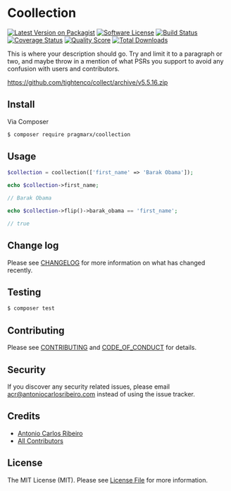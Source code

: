 # Coollection

[![Latest Version on Packagist][ico-version]][link-packagist]
[![Software License][ico-license]](LICENSE.md)
[![Build Status][ico-travis]][link-travis]
[![Coverage Status][ico-scrutinizer]][link-scrutinizer]
[![Quality Score][ico-code-quality]][link-code-quality]
[![Total Downloads][ico-downloads]][link-downloads]

This is where your description should go. Try and limit it to a paragraph or two, and maybe throw in a mention of what
PSRs you support to avoid any confusion with users and contributors.

https://github.com/tightenco/collect/archive/v5.5.16.zip

## Install

Via Composer

``` bash
$ composer require pragmarx/coollection
```

## Usage

``` php
$collection = coollection(['first_name' => 'Barak Obama']);

echo $collection->first_name;

// Barak Obama

echo $collection->flip()->barak_obama == 'first_name';

// true
```

## Change log

Please see [CHANGELOG](CHANGELOG.md) for more information on what has changed recently.

## Testing

``` bash
$ composer test
```

## Contributing

Please see [CONTRIBUTING](CONTRIBUTING.md) and [CODE_OF_CONDUCT](CODE_OF_CONDUCT.md) for details.

## Security

If you discover any security related issues, please email acr@antoniocarlosribeiro.com instead of using the issue tracker.

## Credits

- [Antonio Carlos Ribeiro][link-author]
- [All Contributors][link-contributors]

## License

The MIT License (MIT). Please see [License File](LICENSE.md) for more information.

[ico-version]: https://img.shields.io/packagist/v/pragmarx/coollection.svg?style=flat-square
[ico-license]: https://img.shields.io/badge/license-MIT-brightgreen.svg?style=flat-square
[ico-travis]: https://img.shields.io/travis/pragmarx/coollection/master.svg?style=flat-square
[ico-scrutinizer]: https://img.shields.io/scrutinizer/coverage/g/pragmarx/coollection.svg?style=flat-square
[ico-code-quality]: https://img.shields.io/scrutinizer/g/pragmarx/coollection.svg?style=flat-square
[ico-downloads]: https://img.shields.io/packagist/dt/pragmarx/coollection.svg?style=flat-square

[link-packagist]: https://packagist.org/packages/pragmarx/coollection
[link-travis]: https://travis-ci.org/pragmarx/coollection
[link-scrutinizer]: https://scrutinizer-ci.com/g/pragmarx/coollection/code-structure
[link-code-quality]: https://scrutinizer-ci.com/g/pragmarx/coollection
[link-downloads]: https://packagist.org/packages/pragmarx/coollection
[link-author]: https://github.com/antonioribeiro
[link-contributors]: ../../contributors
